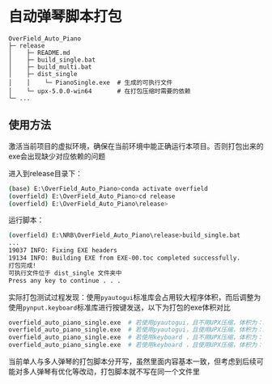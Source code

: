 # 自动弹琴脚本打包

```b
OverField_Auto_Piano
├─ release
│    ├─ README.md
│    ├─ build_single.bat
│    ├─ build_multi.bat
│    ├─ dist_single
│    │    └─ PianoSingle.exe  # 生成的可执行文件
│    └─ upx-5.0.0-win64       # 在打包压缩时需要的依赖
└─ ...
```

## 使用方法

激活当前项目的虚拟环境，确保在当前环境中能正确运行本项目。否则打包出来的exe会出现缺少对应依赖的问题

进入到release目录下：

```bash
(base) E:\OverField_Auto_Piano>conda activate overfield
(overfield) E:\OverField_Auto_Piano>cd release
(overfield) E:\OverField_Auto_Piano\release>
```

运行脚本：

```bash
(overfield) E:\NRB\OverField_Auto_Piano\release>build_single.bat
...
19037 INFO: Fixing EXE headers
19134 INFO: Building EXE from EXE-00.toc completed successfully.
打包完成!
可执行文件位于 dist_single 文件夹中
Press any key to continue . . .
```

实际打包测试过程发现：使用`pyautogui`标准库会占用较大程序体积，而后调整为使用`pynput.keyboard`标准库进行按键发送，以下为打包的exe体积对比

```bash
overfield_auto_piano_single.exe  # 若使用pyautogui，且不用UPX压缩，体积为：36.4M
overfield_auto_piano_single.exe  # 若使用pyautogui，且使用UPX压缩，体积为：28.8M
overfield_auto_piano_single.exe  # 若使用keyboard ，且不用UPX压缩，体积为：12.2M
overfield_auto_piano_single.exe  # 若使用keyboard ，且使用UPX压缩，体积为：10.7M(采用)
```

当前单人与多人弹琴的打包脚本分开写，虽然里面内容基本一致，但考虑到后续可能对多人弹琴有优化等改动，打包脚本就不写在同一个文件里